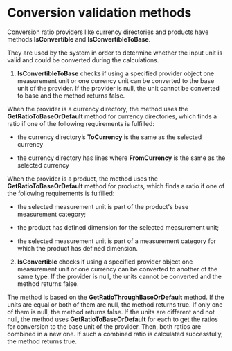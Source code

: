 # Conversion validation methods


Conversion ratio providers like currency directories and products have methods **IsConvertible** and **IsConvertibleToBase**. 

They are used by the system in order to determine whether the input unit is valid and could be converted during the calculations.
 
1. **IsConvertibleToBase** checks if using a specified provider object one measurement unit or one currency unit can be converted to the base unit of the provider. If the provider is null, the unit cannot be converted to base and the method returns false.
 
When the provider is a currency directory, the method uses the **GetRatioToBaseOrDefault** method for currency directories, which finds a ratio if one of the following requirements is fulfilled:

- the currency directory’s **ToCurrency** is the same as the selected currency

- the currency directory has lines where **FromCurrency** is the same as the selected currency
 
When the provider is a product, the method uses the **GetRatioToBaseOrDefault** method for products, which finds a ratio if one of the following requirements is fulfilled:

- the selected measurement unit is part of the product's base measurement category;

- the product has defined dimension for the selected measurement unit;

-  the selected measurement unit is part of a measurement category for which the product has defined dimension.
 
 2.  **IsConvertible** checks if using a specified provider object one measurement unit or one currency can be converted to another of the same type. If the provider is null, the units cannot be converted and the method returns false. 
  
The method is based on the **GetRatioThroughBaseOrDefault** method. If the units are equal or both of them are null, the method returns true. If only one of them is null, the method returns false.
If the units are different and not null, the method uses **GetRatioToBaseOrDefault** for each to get the ratios for conversion to the base unit of the provider. Then, both ratios are combined in a new one. If such a combined ratio is calculated successfully, the method returns true.
